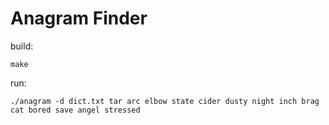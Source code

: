 # Anagram Finder

build:

```make```

run:

```./anagram -d dict.txt tar arc elbow state cider dusty night inch brag cat bored save angel stressed```
